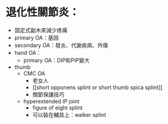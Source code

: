 # 退化性關節炎：
- 固定式副木來減少疼痛    
-   primary OA：基因    
-   secondary OA：發炎、代謝疾病、外傷    
-   hand OA：
	-   primary OA：DIP和PIP變大    
-   thumb    
	-  CMC OA    
		-   老女人    
		-   [[short opponens splint or short thumb spica splint]]   
		-   關節保護技巧    
	-   hyperextended IP joint    
		-   figure of eight splint    
		-   可以裝在輔具上：walker splint    
